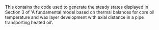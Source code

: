 This contains the code used to generate the steady states displayed in Section 3 of 'A fundamental model based on thermal balances for core oil temperature and wax layer development with axial distance in a pipe transporting heated oil'.
